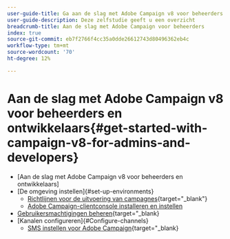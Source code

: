 ```yaml
---
user-guide-title: Ga aan de slag met Adobe Campaign v8 voor beheerders en ontwikkelaars.
user-guide-description: Deze zelfstudie geeft u een overzicht
breadcrumb-title: Aan de slag met Adobe Campaign voor beheerders
index: true
source-git-commit: eb7f2766f4cc35a0dde26612743d80496362eb4c
workflow-type: tm+mt
source-wordcount: '70'
ht-degree: 12%

---
```



# Aan de slag met Adobe Campaign v8 voor beheerders en ontwikkelaars{#get-started-with-campaign-v8-for-admins-and-developers}

+ [Aan de slag met Adobe Campaign v8 voor beheerders en ontwikkelaars]
+ [De omgeving instellen]{#set-up-environments}
   + [Richtlijnen voor de uitvoering van campagnes](https://experienceleague.adobe.com/en/docs/campaign/campaign-v8/config/implement/implement){target="_blank"}
   + [Adobe Campaign-clientconsole installeren en instellen](/help/tutorial-acs-acc-admin/install-the-client-console.md)
+ [Gebruikersmachtigingen beheren](https://experienceleague.adobe.com/en/docs/campaign/campaign-v8/admin/permissions/manage-permissions){target="_blank}
+ [Kanalen configureren]{#Configure-channels}
   + [SMS instellen voor Adobe Campaign](https://experienceleague.adobe.com/en/docs/campaign-learn/set-up-sms-for-adobe-campaign/overview){target="_blank}
